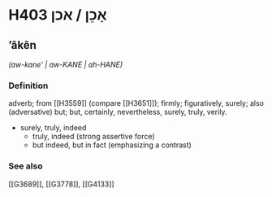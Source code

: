 # H403 אָכֵן / אכן

## ʼâkên

_(aw-kane' | aw-KANE | ah-HANE)_

### Definition

adverb; from [[H3559]] (compare [[H3651]]); firmly; figuratively, surely; also (adversative) but; but, certainly, nevertheless, surely, truly, verily.

- surely, truly, indeed
    - truly, indeed (strong assertive force)
    - but indeed, but in fact (emphasizing a contrast)
### See also

[[G3689]], [[G3778]], [[G4133]]

